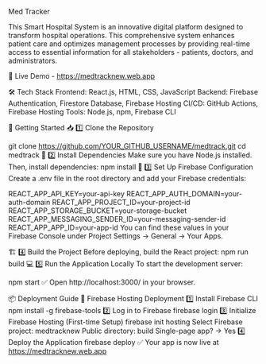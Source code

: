 Med Tracker

This Smart Hospital System is an innovative digital platform designed to transform hospital operations. This comprehensive system enhances patient care and optimizes management processes by providing real-time access to essential information for all stakeholders - patients, doctors, and administrators.


🔗 Live Demo - https://medtracknew.web.app
   
🛠 Tech Stack
Frontend: React.js, HTML, CSS, JavaScript
Backend: Firebase Authentication, Firestore Database, Firebase Hosting
CI/CD: GitHub Actions, Firebase Hosting
Tools: Node.js, npm, Firebase CLI

🚀 Getting Started
📥 1️⃣ Clone the Repository

git clone https://github.com/YOUR_GITHUB_USERNAME/medtrack.git
cd medtrack
📌 2️⃣ Install Dependencies
Make sure you have Node.js installed. Then, install dependencies:
npm install
🔑 3️⃣ Set Up Firebase Configuration
Create a .env file in the root directory and add your Firebase credentials:

REACT_APP_API_KEY=your-api-key
REACT_APP_AUTH_DOMAIN=your-auth-domain
REACT_APP_PROJECT_ID=your-project-id
REACT_APP_STORAGE_BUCKET=your-storage-bucket
REACT_APP_MESSAGING_SENDER_ID=your-messaging-sender-id
REACT_APP_APP_ID=your-app-id
You can find these values in your Firebase Console under Project Settings → General → Your Apps.

🏗 4️⃣ Build the Project
Before deploying, build the React project:
npm run build
💻 5️⃣ Run the Application Locally
To start the development server:

npm start
✅ Open http://localhost:3000/ in your browser.

📦 Deployment Guide
🔹 Firebase Hosting Deployment
1️⃣ Install Firebase CLI
npm install -g firebase-tools
2️⃣ Log in to Firebase
firebase login
3️⃣ Initialize Firebase Hosting (First-time Setup)
firebase init hosting
Select Firebase project: medtracknew
Public directory: build
Single-page app? → Yes
4️⃣ Deploy the Application
firebase deploy
✅ Your app is now live at https://medtracknew.web.app


